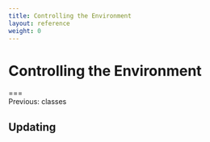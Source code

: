 ```yaml
---
title: Controlling the Environment
layout: reference
weight: 0
---
```

Controlling the Environment
===

===<br>Previous: classes

## Updating ##

  